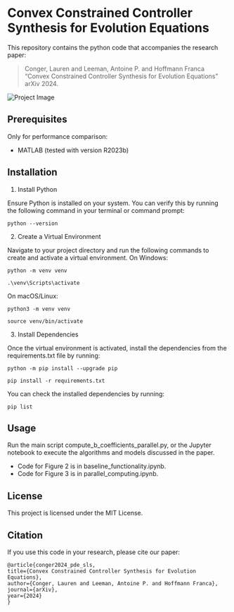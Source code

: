# Convex Constrained Controller Synthesis for Evolution Equations
This repository contains the python code that accompanies the research paper:
> Conger, Lauren and Leeman, Antoine P. and Hoffmann Franca “Convex Constrained Controller Synthesis for Evolution Equations”
> arXiv 2024.

![Project Image](img/fig1.png)

## Prerequisites

Only for performance comparison:
- MATLAB (tested with version R2023b)

## Installation
1. Install Python

Ensure Python is installed on your system. You can verify this by running the following command in your terminal or command prompt:

```
python --version
```
2. Create a Virtual Environment

Navigate to your project directory and run the following commands to create and activate a virtual environment.
On Windows:

```
python -m venv venv
```
```
.\venv\Scripts\activate
```
On macOS/Linux:

```
python3 -m venv venv
```
```
source venv/bin/activate
```

3. Install Dependencies

Once the virtual environment is activated, install the dependencies from the requirements.txt file by running:

```
python -m pip install --upgrade pip
```
```
pip install -r requirements.txt
```
You can check the installed dependencies by running:

```
pip list
```

## Usage

Run the main script compute_b_coefficients_parallel.py, or the Jupyter notebook to execute the algorithms and models discussed in the paper.

- Code for Figure 2 is in baseline_functionality.ipynb.
- Code for Figure 3 is in parallel_computing.ipynb.

## License

This project is licensed under the MIT License.


## Citation

If you use this code in your research, please cite our paper:
  ```
@article{conger2024_pde_sls,
  title={Convex Constrained Controller Synthesis for Evolution Equations},
  author={Conger, Lauren and Leeman, Antoine P. and Hoffmann Franca},
  journal={arXiv},
  year={2024}
}
  ```
